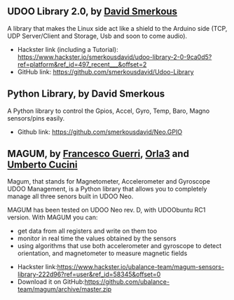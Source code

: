 <h2>UDOO Library 2.0, by <a href="https://www.hackster.io/smerkousdavid" target="_blank">David Smerkous</a></h2>
A library that makes the Linux side act like a shield to the Arduino side (TCP, UDP Server/Client and Storage, Usb and soon to come audio).
<ul><li>Hackster link (including a Tutorial): <a href="https://www.hackster.io/smerkousdavid/udoo-library-2-0-9ca0d5?ref=platform&ref_id=497_recent___&offset=2
" target="_blank">https://www.hackster.io/smerkousdavid/udoo-library-2-0-9ca0d5?ref=platform&ref_id=497_recent___&offset=2</a></li>
<li>GitHub link: <a href="https://github.com/smerkousdavid/Udoo-Library" target="_blank">https://github.com/smerkousdavid/Udoo-Library</a></li></ul>

<h2>Python Library, by David Smerkous</h2>
A Python library to control the Gpios, Accel, Gyro, Temp, Baro, Magno sensors/pins easily.
<ul><li>Github link: <a href="https://github.com/smerkousdavid/Neo.GPIO" target="_blank">https://github.com/smerkousdavid/Neo.GPIO</a></li></ul>

<h2>MAGUM, by <a href= "https://www.hackster.io/rirri" target= "_blank">Francesco Guerri</a>, <a href = "https://www.hackster.io/0rla3" target= "_blank">Orla3</a> and <a href= "https://www.hackster.io/cucio92" target= "_blank">Umberto Cucini</a></h2>
Magum, that stands for Magnetometer, Accelerometer and Gyroscope UDOO Management, is a Python library that allows you to completely manage all three senors built in UDOO Neo.

MAGUM has been tested on UDOO Neo rev. D, with UDOObuntu RC1 version. 
With MAGUM you can:
<ul><li>get data from all registers and write on them too</li>
<li>monitor in real time the values obtained by the sensors</li>
<li>using algorithms that use both accelerometer and gyroscope to detect orientation, and magnetometer to measure magnetic fields</li></ul>
<ul><li>Hackster link:<a href="https://www.hackster.io/ubalance-team/magum-sensors-library-222d96?ref=user&ref_id=58345&offset=0" target="_blank">https://www.hackster.io/ubalance-team/magum-sensors-library-222d96?ref=user&ref_id=58345&offset=0</a></li>
<li>Download it on GitHub:<a href="https://github.com/ubalance-team/magum/archive/master.zip" target="_blank">https://github.com/ubalance-team/magum/archive/master.zip</a></li></ul>
